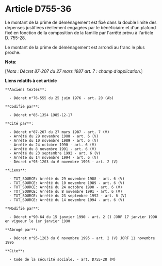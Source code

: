 # Article D755-36

Le montant de la prime de déménagement est fixé dans la double limite des dépenses justifiées réellement engagées par le
bénéficiaire et d'un plafond fixé en fonction de la composition de la famille par l'arrêté prévu à l'article D. 755-28. 

Le montant de la prime de déménagement est arrondi au franc le plus proche.

**Nota:**

[*Nota : Décret 87-207 du 27 mars 1987 art. 7 : champ d'application.*]

**Liens relatifs à cet article**

	**Anciens textes**:

	  - Décret n°76-555 du 25 juin 1976 - art. 20 (Ab)

	**Codifié par**:

	  - Décret n°85-1354 1985-12-17

	**Cité par**:

	  - Décret n°87-207 du 27 mars 1987 - art. 7 (V)
	  - Arrêté du 29 novembre 1988 - art. 6 (V)
	  - Arrêté du 10 novembre 1989 - art. 6 (V)
	  - Arrêté du 24 octobre 1990 - art. 6 (V)
	  - Arrêté du 8 novembre 1991 - art. 6 (V)
	  - Arrêté du 23 septembre 1992 - art. 6 (V)
	  - Arrêté du 14 novembre 1994 - art. 6 (V)
	  - Décret n°95-1203 du 6 novembre 1995 - art. 2 (V)

	**Liens**:

	  - TXT_SOURCE: Arrêté du 29 novembre 1988 - art. 6 (V)
	  - TXT_SOURCE: Arrêté du 10 novembre 1989 - art. 6 (V)
	  - TXT_SOURCE: Arrêté du 24 octobre 1990 - art. 6 (V)
	  - TXT_SOURCE: Arrêté du 8 novembre 1991 - art. 6 (V)
	  - TXT_SOURCE: Arrêté du 23 septembre 1992 - art. 6 (V)
	  - TXT_SOURCE: Arrêté du 14 novembre 1994 - art. 6 (V)

	**Modifié par**:

	  - Décret n°90-64 du 15 janvier 1990 - art. 2 () JORF 17 janvier 1990 en vigueur le 1er janvier 1990

	**Abrogé par**:

	  - Décret n°95-1203 du 6 novembre 1995 - art. 2 (V) JORF 11 novembre 1995

	**Cite**:

	  - Code de la sécurité sociale. - art. D755-28 (M)
